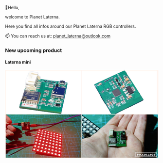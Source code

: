 <!---
Planet-Laterna/Planet-Laterna is a ✨ special ✨ repository because its `README.md` (this file) appears on your GitHub profile.
You can click the Preview link to take a look at your changes.
--->

👋Hello,

welcome to Planet Laterna.

Here you find all infos around our Planet Laterna RGB controllers.

📫 You can reach us at: planet_laterna@outlook.com

<h3>New upcoming product</h3>

<h4>Laterna mini</h4>

![Mini](https://github.com/Planet-Laterna/Planet-Laterna/blob/main/Photos/new_arrival/mini.jpg?raw=true)
